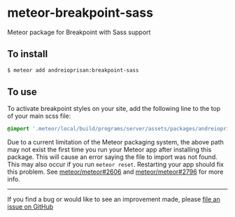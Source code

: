 meteor-breakpoint-sass
======================

Meteor package for Breakpoint with Sass support

To install
----------

```sh
$ meteor add andreioprisan:breakpoint-sass
```

To use
------

To activate breakpoint styles on your site, add the following line to the top of your main scss file:

```scss
@import '.meteor/local/build/programs/server/assets/packages/andreioprisan_breakpoint-sass/_breakpoint';
```

Due to a current limitation of the Meteor packaging system, the above path may not exist the first time you run your Meteor app after installing this package. This will cause an error saying the file to import was not found. This may also occur if you run `meteor reset`. Restarting your app should fix this problem. See [meteor/meteor#2606](https://github.com/meteor/meteor/issues/2606) and [meteor/meteor#2796](https://github.com/meteor/meteor/issues/2796) for more info.

--------------------------------------------------------

If you find a bug or would like to see an improvement made, please [file an issue on GitHub](https://github.com/andreioprisan/meteor-breakpoint-sass/issues)

